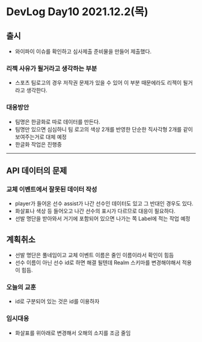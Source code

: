 # DevLog Day10 2021.12.2(목)

## 출시
- 와이파이 이슈를 확인하고 심사제출 준비물을 만들어 제출했다.

### 리젝 사유가 될거라고 생각하는 부분
- 스포츠 팀로고의 경우 저작권 문제가 있을 수 있어 이 부분 때문에라도 리젝이 될거라고 생각한다.

### 대응방안
- 팀명은 한글화로 따로 데이터를 만든다.
- 팀명만 있으면 심심하니 팀 로고의 색상 2개를 반영한 단순한 직사각형 2개를 같이 보여주는거로 대체 예정
- 한글화 작업은 진행중

---

## API 데이터의 문제

### 교체 이벤트에서 잘못된 데이터 작성
- player가 들어온 선수 assist가 나간 선수인 데이터도 있고 그 반대인 경우도 있다.
- 화살표나 색상 등 들어오고 나간 선수의 표시가 다르므로 대응이 필요하다.
- 선발 명단을 받아와서 거기에 포함되어 있으면 나가는 쪽 Label에 적는 작업 예정  

## 계획취소
- 선발 명단은 풀네임이고 교체 이벤트 이름은 줄인 이름이라서 확인이 힘듬  
- 선수 이름이 아닌 선수 id로 하면 해결 될텐데 Realm 스키마를 변경해야해서 적용이 힘듬.

### 오늘의 교훈
- id로 구분되어 있는 것은 id를 이용하자

### 임시대응
- 화살표를 위아래로 변경해서 오해의 소지를 조금 줄임
  

